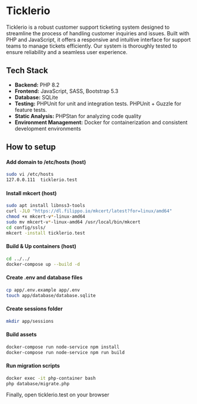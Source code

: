 # Ticklerio

Ticklerio is a robust customer support ticketing system designed to streamline the process of handling customer inquiries and issues. Built with PHP and JavaScript, it offers a responsive and intuitive interface for support teams to manage tickets efficiently. Our system is thoroughly tested to ensure reliability and a seamless user experience.

## Tech Stack

- **Backend:** PHP 8.2
- **Frontend:** JavaScript, SASS, Bootstrap 5.3
- **Database:** SQLite
- **Testing:** PHPUnit for unit and integration tests. PHPUnit + Guzzle for feature tests.
- **Static Analysis:** PHPStan for analyzing code quality
- **Environment Management:** Docker for containerization and consistent development environments

## How to setup

#### Add domain to /etc/hosts (host)

```bash
sudo vi /etc/hosts
127.0.0.111  ticklerio.test
```

#### Install mkcert (host)

```bash
sudo apt install libnss3-tools
curl -JLO "https://dl.filippo.io/mkcert/latest?for=linux/amd64"
chmod +x mkcert-v*-linux-amd64
sudo mv mkcert-v*-linux-amd64 /usr/local/bin/mkcert
cd config/ssls/
mkcert -install ticklerio.test
```

#### Build & Up containers (host)

```bash
cd ../../
docker-compose up --build -d
```

#### Create .env and database files

```bash
cp app/.env.example app/.env
touch app/database/database.sqlite
```

#### Create sessions folder

```bash
mkdir app/sessions
```

#### Build assets

```bash
docker-compose run node-service npm install
docker-compose run node-service npm run build
```

#### Run migration scripts

```bash
docker exec -it php-container bash
php database/migrate.php
```

Finally, open ticklerio.test on your browser